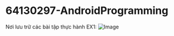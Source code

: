 # 64130297-AndroidProgramming
Nơi lưu trữ các bài tập thực hành
EX1:
![Image](https://github.com/user-attachments/assets/e828a219-f981-41ef-a554-b2ea931a4ad8)


